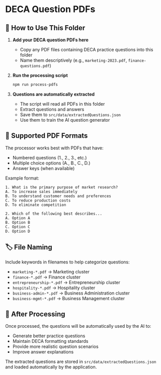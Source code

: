 # DECA Question PDFs

## 📁 How to Use This Folder

1. **Add your DECA question PDFs here**
   - Copy any PDF files containing DECA practice questions into this folder
   - Name them descriptively (e.g., `marketing-2023.pdf`, `finance-questions.pdf`)

2. **Run the processing script**
   ```bash
   npm run process-pdfs
   ```

3. **Questions are automatically extracted**
   - The script will read all PDFs in this folder
   - Extract questions and answers
   - Save them to `src/data/extractedQuestions.json`
   - Use them to train the AI question generator

## 📝 Supported PDF Formats

The processor works best with PDFs that have:
- Numbered questions (1., 2., 3., etc.)
- Multiple choice options (A., B., C., D.)
- Answer keys (when available)

Example format:
```
1. What is the primary purpose of market research?
A. To increase sales immediately
B. To understand customer needs and preferences  
C. To reduce production costs
D. To eliminate competition

2. Which of the following best describes...
A. Option A
B. Option B
C. Option C
D. Option D
```

## 🏷️ File Naming

Include keywords in filenames to help categorize questions:
- `marketing-*.pdf` → Marketing cluster
- `finance-*.pdf` → Finance cluster
- `entrepreneurship-*.pdf` → Entrepreneurship cluster
- `hospitality-*.pdf` → Hospitality cluster
- `business-admin-*.pdf` → Business Administration cluster
- `business-mgmt-*.pdf` → Business Management cluster

## 🚀 After Processing

Once processed, the questions will be automatically used by the AI to:
- Generate better practice questions
- Maintain DECA formatting standards
- Provide more realistic question scenarios
- Improve answer explanations

The extracted questions are stored in `src/data/extractedQuestions.json` and loaded automatically by the application. 